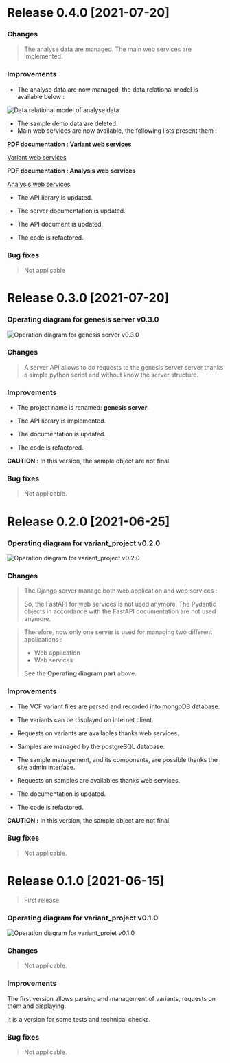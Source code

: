 # Release 0.4.0 [2021-07-20]

### Changes

> The analyse data are managed.
> The main web services are implemented.

### Improvements

- The analyse data are now managed, the data relational model is available below :

![Data relational model of analyse data](./genesis/doc/data/genesis_relational_data.jpg)

- The sample demo data are deleted.
- Main web services are now available, the following lists present them :

**PDF documentation : Variant web services**

[Variant web services](./genesis/doc/web%20services/variant%20web%20services.pdf)

**PDF documentation : Analysis web services**

[Analysis web services](./genesis/doc/web%20services/analysis%20web%20services.pdf)

- The API library is updated.

- The server documentation is updated.
- The API document is updated.
- The code is refactored.

### Bug fixes

> Not applicable

# Release 0.3.0 [2021-07-20]

### Operating diagram for genesis server v0.3.0

![Operation diagram for genesis server v0.3.0](./genesis/doc/img/operating_diagram_genesis_server_v0.3.0.png)

### Changes

> A server API allows to do requests to the genesis server server thanks a simple python script and without know the server structure.

### Improvements

- The project name is renamed: **genesis server**.
- The API library is implemented.

- The documentation is updated.
- The code is refactored.

**CAUTION :** In this version, the sample object are not final.

### Bug fixes

> Not applicable.

# Release 0.2.0 [2021-06-25]

### Operating diagram for variant_project v0.2.0

![Operation diagram for variant_project v0.2.0](./genesis/doc/img/operating_diagram_variant_project_v0.2.0.png)

### Changes

> The Django server manage both web application and web services :
>
> So, the FastAPI for web services is not used anymore.
> The Pydantic objects in accordance with the FastAPI documentation are not used anymore.

> Therefore, now only one server is used for managing two different applications :
>
>- Web application
>- Web services
>
> See the **Operating diagram part** above.

### Improvements

- The VCF variant files are parsed and recorded into mongoDB database.
- The variants can be displayed on internet client.
- Requests on variants are availables thanks web services.


- Samples are managed by the postgreSQL database.
- The sample management, and its components, are possible thanks the site admin interface.
- Requests on samples are availables thanks web services.


- The documentation is updated.
- The code is refactored.

**CAUTION :** In this version, the sample object are not final.

### Bug fixes

> Not applicable.

# Release 0.1.0 [2021-06-15]

> First release.

### Operating diagram for variant_project v0.1.0

![Operation diagram for variant_projet v0.1.0](./genesis/doc/img/operating_diagram_variant_project_v0.1.0.png)

### Changes

> Not applicable.

### Improvements

The first version allows parsing and management of variants, requests on them and displaying.

It is a version for some tests and technical checks.

### Bug fixes

> Not applicable.

